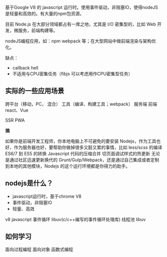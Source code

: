 基于Google V8 的 javascript 运行时。使用事件驱动，非阻塞IO，使得nodeJS是轻量和高效的。有大量的npm包资源。

目前 Node.js 在大部分领域都占有一席之地，尤其是 I/O 密集型的，比如 Web 开发，微服务，前端构建等。

nodeJS编程应用，如：npm webpack 等；在大型网站中做前端渲染与架构优化。

缺点：
- callback hell
- 不适用与CPU密集任务（fibjs 可以考虑用作CPU密集型任务）

## 实际的一些应用场景

跨平台（移动，PC， 混合）
工具（编译、构建工具；webpack）
服务端
前端 react、Vue

SSR
PWA

**摘**

如果你是前端开发工程师，你本地电脑上不可避免的要安装 Nodejs，作为工具也好，作为服务器也好，要帮助你做掉很多又脏又累的事情，比如
less/scss 的编译
ES6/7 到 ES5 的转换
Javascript 代码的压缩合并
切页面调试样式的热更新
无论是通过社区迅速更新换代的 Grunt/Gulp/Webpack，还是通过自己集成或者定制到本地的其他模块，Nodejs 的这个运行环境都是你得力的助手。

## nodejs是什么？

- javascript运行时，基于chrome V8
- 事件驱动，非阻塞IO
- 轻量、高效

v8 javascript
事件循环 libuv(c/c++编写的事件循环处理库)
线程池 libuv

## 如何学习

面向过程编程
面向对象
函数式编程


